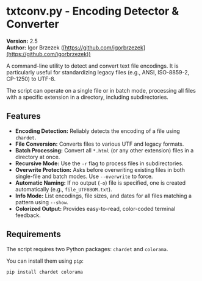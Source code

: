 # txtconv.py - Encoding Detector & Converter

**Version:** 2.5  
**Author:** Igor Brzezek ([https://github.com/igorbrzezek](https://github.com/igorbrzezek))

A command-line utility to detect and convert text file encodings. It is particularly useful for standardizing legacy files (e.g., ANSI, ISO-8859-2, CP-1250) to UTF-8.

The script can operate on a single file or in batch mode, processing all files with a specific extension in a directory, including subdirectories.

## Features

* **Encoding Detection:** Reliably detects the encoding of a file using `chardet`.
* **File Conversion:** Converts files to various UTF and legacy formats.
* **Batch Processing:** Convert all `*.html` (or any other extension) files in a directory at once.
* **Recursive Mode:** Use the `-r` flag to process files in subdirectories.
* **Overwrite Protection:** Asks before overwriting existing files in both single-file and batch modes. Use `--overwrite` to force.
* **Automatic Naming:** If no output (`-o`) file is specified, one is created automatically (e.g., `file_UTF8BOM.txt`).
* **Info Mode:** List encodings, file sizes, and dates for all files matching a pattern using `--show`.
* **Colorized Output:** Provides easy-to-read, color-coded terminal feedback.

## Requirements

The script requires two Python packages: `chardet` and `colorama`.

You can install them using `pip`:
```bash
pip install chardet colorama